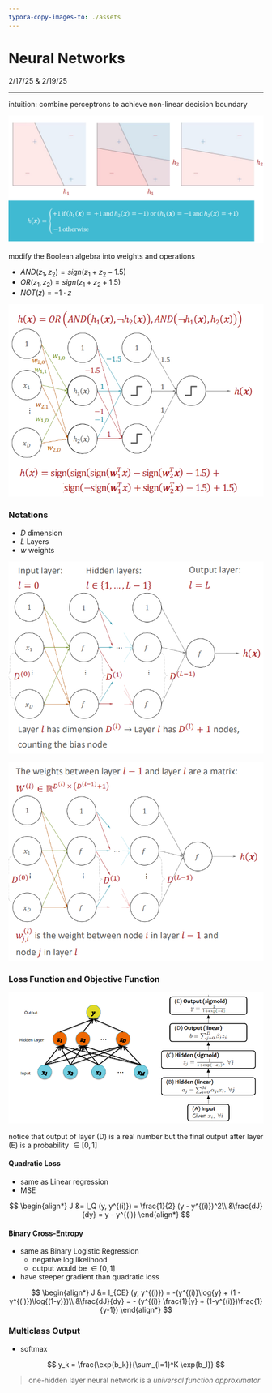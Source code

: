 ```yaml
---
typora-copy-images-to: ./assets
---
```


# Neural Networks

2/17/25 & 2/19/25

___

intuition: combine perceptrons to achieve non-linear decision boundary

![image-20250217113153239](./assets/image-20250217113153239.png)



modify the Boolean algebra into weights and operations

- $AND(z_1, z_2) = sign(z_1 + z_2 - 1.5)$
- $OR (z_1, z_2) = sign(z_1 + z_2 + 1.5)$
- $NOT(z) = -1 \cdot z$

![image-20250217114214290](./assets/image-20250217114214290.png)







### Notations

- $D$ dimension
- $L$ Layers
- $w$ weights

![image-20250217115849947](./assets/image-20250217115849947.png)

![image-20250217120007028](./assets/image-20250217120007028.png)







### Loss Function and Objective Function

![image-20250219110918613](./assets/image-20250219110918613.png)

notice that output of layer (D) is a real number but the final output after layer (E) is a probability $\in [0, 1]$



#### Quadratic Loss

- same as Linear regression
- MSE

$$
\begin{align*}
J &= l_Q (y, y^{(i)}) = \frac{1}{2} (y - y^{(i)})^2\\
&\frac{dJ}{dy} = y - y^{(i)} 
\end{align*}
$$



#### Binary Cross-Entropy

- same as Binary Logistic Regression
  - negative log likelihood
  - output would be $\in [0, 1]$
- have steeper gradient than quadratic loss

$$
\begin{align*}
J &= l_{CE} (y, y^{(i)}) = -(y^{(i)}\log{y} + (1 - y^{(i)})\log{(1-y)})\\
&\frac{dJ}{dy} = - (y^{(i)} \frac{1}{y} + (1-y^{(i)})\frac{1}{y-1})
\end{align*}
$$



### Multiclass Output

- softmax

$$
y_k = \frac{\exp{b_k}}{\sum_{l=1}^K \exp{b_l}}
$$







> one-hidden layer neural network is a *universal function approximator*
